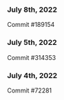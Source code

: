 ### July 8th, 2022

Commit #189154

### July 5th, 2022

Commit #314353


### July 4th, 2022

Commit #72281
